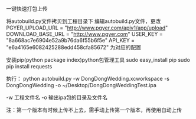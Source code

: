 一键快速打包上传

将autobuild.py文件拷贝到工程目录下
编辑autobuild.py文件，更改
PGYER_UPLOAD_URL = "http://www.pgyer.com/apiv1/app/upload"
DOWNLOAD_BASE_URL = "http://www.pgyer.com"
USER_KEY = "8a668ac7e6904e52a9b76da6f55b6f5e"
API_KEY = "e6a4165e6082425288edd458cfa85672"
为对应的配置


安装pip(python package index)python包管理工具
sudo easy_install pip
sudo pip install requests

执行：
python autobuild.py -w DongDongWedding.xcworkspace -s DongDongWedding -o ~/Desktop/DongDongWeddingTest.ipa

-w 工程文件名
-o 输出ipa包的目录及文件名

注：第一个版本有时候上传不上去，需手动上传第一个版本，再使用自动上传